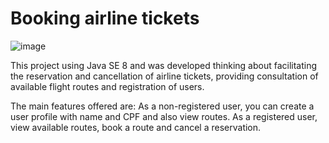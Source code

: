 # Booking airline tickets

![image](https://user-images.githubusercontent.com/36998416/166705865-45027973-86ed-4ee7-a8f5-edfe3ba35b74.png)

This project using Java SE 8 and was developed thinking about facilitating the reservation and cancellation of airline tickets, providing consultation of available flight routes and registration of users.

The main features offered are:
As a non-registered user, you can create a user profile with name and CPF and also view routes.
As a registered user, view available routes, book a route and cancel a reservation.
